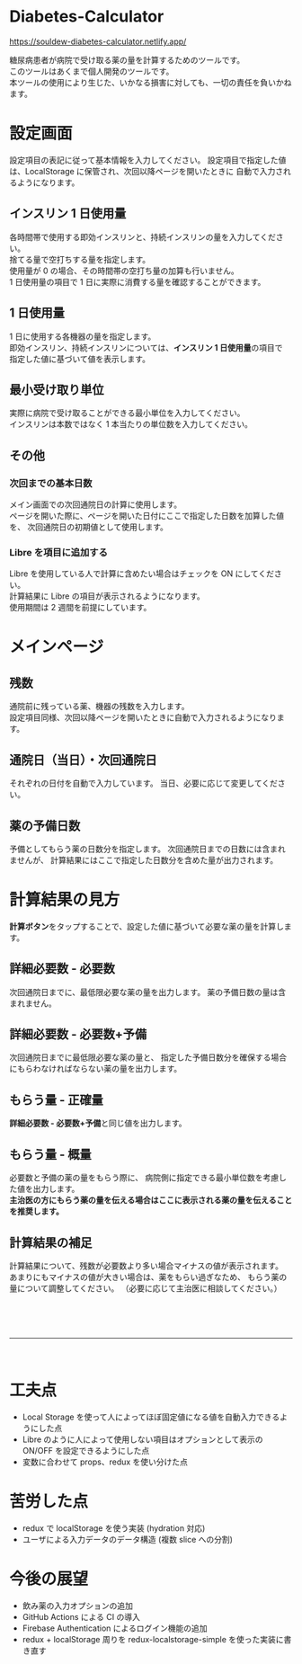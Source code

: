 # Diabetes-Calculator

https://souldew-diabetes-calculator.netlify.app/

糖尿病患者が病院で受け取る薬の量を計算するためのツールです。<br>
このツールはあくまで個人開発のツールです。<br>
本ツールの使用により生じた、いかなる損害に対しても、一切の責任を負いかねます。<br>

# 設定画面

設定項目の表記に従って基本情報を入力してください。
設定項目で指定した値は、LocalStorage に保管され、次回以降ページを開いたときに
自動で入力されるようになります。

## インスリン 1 日使用量

各時間帯で使用する即効インスリンと、持続インスリンの量を入力してください。<br>
捨てる量で空打ちする量を指定します。<br>
使用量が 0 の場合、その時間帯の空打ち量の加算も行いません。<br>
1 日使用量の項目で 1 日に実際に消費する量を確認することができます。

## 1 日使用量

1 日に使用する各機器の量を指定します。<br>
即効インスリン、持続インスリンについては、**インスリン 1 日使用量**の項目で
指定した値に基づいて値を表示します。

## 最小受け取り単位

実際に病院で受け取ることができる最小単位を入力してください。<br>
インスリンは本数ではなく 1 本当たりの単位数を入力してください。

## その他

### 次回までの基本日数

メイン画面での次回通院日の計算に使用します。<br>
ページを開いた際に、ページを開いた日付にここで指定した日数を加算した値を、
次回通院日の初期値として使用します。

### Libre を項目に追加する

Libre を使用している人で計算に含めたい場合はチェックを ON にしてください。<br>
計算結果に Libre の項目が表示されるようになります。<br>
使用期間は 2 週間を前提にしています。

# メインページ

## 残数

通院前に残っている薬、機器の残数を入力します。<br>
設定項目同様、次回以降ページを開いたときに自動で入力されるようになります。

## 通院日（当日）・次回通院日

それぞれの日付を自動で入力しています。
当日、必要に応じて変更してください。

## 薬の予備日数

予備としてもらう薬の日数分を指定します。
次回通院日までの日数には含まれませんが、
計算結果にはここで指定した日数分を含めた量が出力されます。

# 計算結果の見方

**計算ボタン**をタップすることで、設定した値に基づいて必要な薬の量を計算します。

## 詳細必要数 - 必要数

次回通院日までに、最低限必要な薬の量を出力します。
薬の予備日数の量は含まれません。

## 詳細必要数 - 必要数+予備

次回通院日までに最低限必要な薬の量と、
指定した予備日数分を確保する場合にもらわなければならない薬の量を出力します。

## もらう量 - 正確量

**詳細必要数 - 必要数+予備**と同じ値を出力します。

## もらう量 - 概量

必要数と予備の薬の量をもらう際に、
病院側に指定できる最小単位数を考慮した値を出力します。<br>
**主治医の方にもらう薬の量を伝える場合はここに表示される薬の量を伝えることを推奨します。**

## 計算結果の補足

計算結果について、残数が必要数より多い場合マイナスの値が表示されます。<br>
あまりにもマイナスの値が大きい場合は、薬をもらい過ぎなため、
もらう薬の量について調整してください。
（必要に応じて主治医に相談してください。）

<br>
<br>
<br>

---

<br>

# 工夫点

- Local Storage を使って人によってほぼ固定値になる値を自動入力できるようにした点
- Libre のように人によって使用しない項目はオプションとして表示の ON/OFF を設定できるようにした点
- 変数に合わせて props、redux を使い分けた点

# 苦労した点

- redux で localStorage を使う実装 (hydration 対応)
- ユーザによる入力データのデータ構造 (複数 slice への分割)

# 今後の展望

- 飲み薬の入力オプションの追加
- GitHub Actions による CI の導入
- Firebase Authentication によるログイン機能の追加
- redux + localStorage 周りを redux-localstorage-simple を使った実装に書き直す
